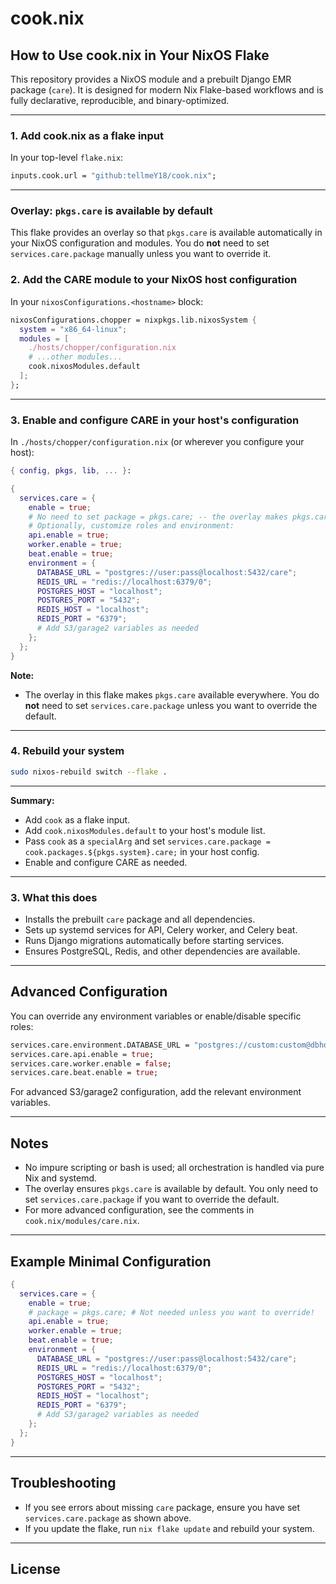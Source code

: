 # cook.nix

## How to Use cook.nix in Your NixOS Flake

This repository provides a NixOS module and a prebuilt Django EMR package (`care`). It is designed for modern Nix Flake-based workflows and is fully declarative, reproducible, and binary-optimized.


---

### 1. Add cook.nix as a flake input

In your top-level `flake.nix`:

```nix
inputs.cook.url = "github:tellmeY18/cook.nix";
```

---

### Overlay: `pkgs.care` is available by default

This flake provides an overlay so that `pkgs.care` is available automatically in your NixOS configuration and modules. You do **not** need to set `services.care.package` manually unless you want to override it.

### 2. Add the CARE module to your NixOS host configuration

In your `nixosConfigurations.<hostname>` block:

```nix
nixosConfigurations.chopper = nixpkgs.lib.nixosSystem {
  system = "x86_64-linux";
  modules = [
    ./hosts/chopper/configuration.nix
    # ...other modules...
    cook.nixosModules.default
  ];
};
```

---

### 3. Enable and configure CARE in your host's configuration

In `./hosts/chopper/configuration.nix` (or wherever you configure your host):

```nix
{ config, pkgs, lib, ... }:

{
  services.care = {
    enable = true;
    # No need to set package = pkgs.care; -- the overlay makes pkgs.care available by default!
    # Optionally, customize roles and environment:
    api.enable = true;
    worker.enable = true;
    beat.enable = true;
    environment = {
      DATABASE_URL = "postgres://user:pass@localhost:5432/care";
      REDIS_URL = "redis://localhost:6379/0";
      POSTGRES_HOST = "localhost";
      POSTGRES_PORT = "5432";
      REDIS_HOST = "localhost";
      REDIS_PORT = "6379";
      # Add S3/garage2 variables as needed
    };
  };
}
```

**Note:**  
- The overlay in this flake makes `pkgs.care` available everywhere. You do **not** need to set `services.care.package` unless you want to override the default.

---

### 4. Rebuild your system

```sh
sudo nixos-rebuild switch --flake .
```

---

**Summary:**  
- Add `cook` as a flake input.
- Add `cook.nixosModules.default` to your host's module list.
- Pass `cook` as a `specialArg` and set `services.care.package = cook.packages.${pkgs.system}.care;` in your host config.
- Enable and configure CARE as needed.

---

### 3. What this does

- Installs the prebuilt `care` package and all dependencies.
- Sets up systemd services for API, Celery worker, and Celery beat.
- Runs Django migrations automatically before starting services.
- Ensures PostgreSQL, Redis, and other dependencies are available.

---

## Advanced Configuration

You can override any environment variables or enable/disable specific roles:

```nix
services.care.environment.DATABASE_URL = "postgres://custom:custom@dbhost:5432/customdb";
services.care.api.enable = true;
services.care.worker.enable = false;
services.care.beat.enable = true;
```

For advanced S3/garage2 configuration, add the relevant environment variables.

---

## Notes

- No impure scripting or bash is used; all orchestration is handled via pure Nix and systemd.
- The overlay ensures `pkgs.care` is available by default. You only need to set `services.care.package` if you want to override the default.
- For more advanced configuration, see the comments in `cook.nix/modules/care.nix`.

---

## Example Minimal Configuration

```nix
{
  services.care = {
    enable = true;
    # package = pkgs.care; # Not needed unless you want to override!
    api.enable = true;
    worker.enable = true;
    beat.enable = true;
    environment = {
      DATABASE_URL = "postgres://user:pass@localhost:5432/care";
      REDIS_URL = "redis://localhost:6379/0";
      POSTGRES_HOST = "localhost";
      POSTGRES_PORT = "5432";
      REDIS_HOST = "localhost";
      REDIS_PORT = "6379";
      # Add S3/garage2 variables as needed
    };
  };
}
```

---

## Troubleshooting

- If you see errors about missing `care` package, ensure you have set `services.care.package` as shown above.
- If you update the flake, run `nix flake update` and rebuild your system.

---

## License
